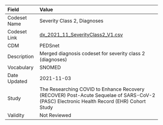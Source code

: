 |Field        |Value                                                                                                                                    |
|:------------|:----------------------------------------------------------------------------------------------------------------------------------------|
|Codeset Name |Severity Class 2, Diagnoses                                                                                                              |
|Codeset Link |[dx_2021_11_SeverityClass2_V1.csv](https://github.com/PEDSnet/Variable-Dictionary/blob/main/conditions/dx_2021_11_SeverityClass2_V1.csv) |
|CDM          |PEDSnet                                                                                                                                  |
|Description  |Merged diagnosis codeset for severity class 2 (diagnoses)                                                                                |
|Vocabulary   |SNOMED                                                                                                                                   |
|Date Updated |2021-11-03                                                                                                                               |
|Study        |The Researching COVID to Enhance Recovery (RECOVER) Post-Acute Sequelae of SARS-CoV-2 (PASC) Electronic Health Record (EHR) Cohort Study |
|Validity     |Not Reviewed                                                                                                                             |
